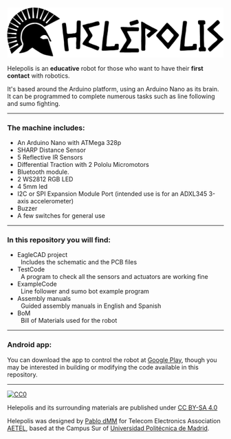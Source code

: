 ![alt text](https://github.com/aetel/helepolis/blob/master/helepolisnamehelmetBK.png "Helepolis")

Helepolis is an **educative** robot for those who want to have their **first contact** with robotics.

It's based around the Arduino platform, using an Arduino Nano as its brain.
It can be programmed to complete numerous tasks such as line following and sumo fighting.

---
### The machine includes:
* An Arduino Nano with ATMega 328p
* SHARP Distance Sensor
* 5 Reflective IR Sensors
* Differential Traction with 2 Pololu Micromotors
* Bluetooth module.
* 2 WS2812 RGB LED
* 4 5mm led
* I2C or SPI Expansion Module Port (intended use is for an ADXL345 3-axis accelerometer)
* Buzzer
* A few switches for general use

---
### In this repository you will find:
* EagleCAD project
<br>&nbsp;&nbsp;Includes the schematic and the PCB files
* TestCode
<br>&nbsp;&nbsp;A program to check all the sensors and actuators are working fine
* ExampleCode
<br>&nbsp;&nbsp;Line follower and sumo bot example program
* Assembly manuals
<br>&nbsp;&nbsp;Guided assembly manuals in English and Spanish
* BoM
<br>&nbsp;&nbsp;Bill of Materials used for the robot

---
### Android app:
You can download the app to control the robot at [Google Play](https://play.google.com/store/apps/details?id=aetel.helepolis), though you may be interested in building or modifying the code available in this repository.

---
[![CC0](https://licensebuttons.net/l/by-sa/4.0/88x31.png)](https://creativecommons.org/licenses/by-sa/4.0/)

Helepolis and its surrounding materials are published under [CC BY-SA 4.0](https://creativecommons.org/licenses/by-sa/4.0/)

Helepolis was designed by [Pablo dMM](https://github.com/PabloDMM "Pablo dMM") for Telecom Electronics Association [AETEL](http://aetel.io), based at the Campus Sur of [Universidad Politécnica de Madrid](http://upm.es).
